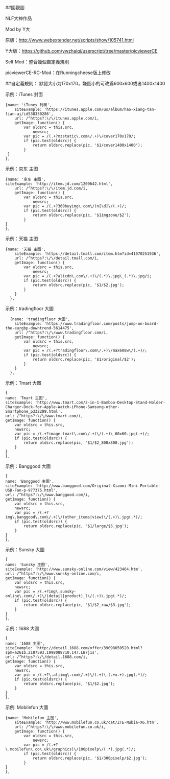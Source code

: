 ##圍觀圖

NLF大神作品

Mod by Y大

原版：http://www.webextender.net/scripts/show/105741.html

Y大版：https://github.com/ywzhaiqi/userscript/tree/master/picviewerCE

Self Mod：整合幾個自定義規則

picviewerCE-RC-Mod：在Runningcheese版上修改

##自定義規則：
默認大小为170x170，嫌圖小的可改爲600x600或者1400x1400

示例：iTunes 封面

    {name: 'iTunes 封面',
		siteExample: 'https://itunes.apple.com/us/album/hao-xiang-tan-lian-ai/id538330286',
		url: /^https?:\/\/itunes.apple.com/i,
		getImage: function() {
			var oldsrc = this.src,
				newsrc;
			var pic = /(.+?mzstatic\.com\/.+)\/cover170x170/;
			if (pic.test(oldsrc)) {
				return oldsrc.replace(pic, '$1/cover1400x1400');
			}
     }
    },
    
示例：京东 主图

    {name: '京东 主图',
    siteExample: 'http://item.jd.com/1209642.html',
		url: /^https?:\/\/item.jd.com/i,
		getImage: function() {
			var oldsrc = this.src,
				newsrc;
			var pic = /(.+?360buyimg\.com\/)n[\d]\/(.+)/;
			if (pic.test(oldsrc)) {
				return oldsrc.replace(pic, '$1imgzone/$2');
			}
    }
    },

示例：天猫 主图

    {name: '天猫 主图',
		siteExample: 'https://detail.tmall.com/item.htm?id=41970251936',
		url: /^https?:\/\/detail.tmall.com/i,
		getImage: function() {
			var oldsrc = this.src,
				newsrc;
			var pic = /(.+?alicdn\.com\/.+)\/(.*)\.jpg\_(.*)\.jpg/i;
			if (pic.test(oldsrc)) {
				return oldsrc.replace(pic, '$1/$2.jpg');
			}
		}
	  },
	  
示例：tradingfloor 大圖

	  {name: 'tradingfloor 大圖',
		siteExample: 'https://www.tradingfloor.com/posts/jump-on-board-the-eurgbp-downtrend-5614475',
		url: /^https?:\/\/www.tradingfloor.com/i,
		getImage: function() {
			var oldsrc = this.src,
				newsrc;
			var pic = /(.+?tradingfloor\.com\/.+)\/max608w\/(.+)/;
			if (pic.test(oldsrc)) {
				return oldsrc.replace(pic, '$1/original/$2');
			}
		}
	  },
	  
示例：Tmart 大图

    {
    name: 'Tmart 主图',
    siteExample: 'http://www.tmart.com/2-in-1-Bamboo-Desktop-Stand-Holder-Charger-Dock-for-Apple-Watch-iPhone-Samsung-other-Smartphone_p332289.html',
    url: /^https?:\/\/www.tmart.com/i,
    getImage: function() {
        var oldsrc = this.src,
        newsrc;
        var pic = /(.+?image-tmart\.com\/.+)\/(.+)\_60x60.jpg(.+)/;
        if (pic.test(oldsrc)) {
            return oldsrc.replace(pic, '$1/$2_800x800.jpg');
        }
    }
    },
    
示例：Banggood 大圖

    {
    name: 'Banggood 主图',
    siteExample: 'http://www.banggood.com/Original-Xiaomi-Mini-Portable-USB-Fan-p-977375.html',
    url: /^https?:\/\/www.banggood.com/i,
    getImage: function() {
        var oldsrc = this.src,
        newsrc;
        var pic = /(.+?img\.banggood\.com\/.+)\/(other_items|view)\/(.+)\.jpg(.*)/;
        if (pic.test(oldsrc)) {
            return oldsrc.replace(pic, '$1/large/$3.jpg');
        }
    }
    },
    
示例：Sunsky 大圖

    {
    name: 'Sunsky 主图',
    siteExample: 'http://www.sunsky-online.com/view/423464.htm',
    url: /^https?:\/\/www.sunsky-online.com/i,
    getImage: function() {
        var oldsrc = this.src,
        newsrc;
        var pic = /(.+?img\.sunsky-online\.com\/.+)\/(detail|product)_l\/(.+)\.jpg(.*)/;
        if (pic.test(oldsrc)) {
            return oldsrc.replace(pic, '$1/$2_raw/$3.jpg');
        }
    }
    },

示例：1688 大圖

    {
    name: '1688 主图',
    siteExample: 'http://detail.1688.com/offer/39098650520.html?spm=a261b.2187593.1998088710.147.LB7j1s',
    url: /^https?:\/\/detail.1688.com/i,
    getImage: function() {
        var oldsrc = this.src,
        newsrc;
        var pic = /(.+?\.aliimg\.com\/.+)\/(.+)\.(.+x.+).jpg(.*)/;
        if (pic.test(oldsrc)) {
            return oldsrc.replace(pic, '$1/$2.jpg');
        }
    }
    },

示例: Mobilefun 大圖

    {name: 'Mobilefun 主图',
		siteExample: 'http://www.mobilefun.co.uk/cat/ZTE-Nubia-X6.htm',
		url: /^https?:\/\/www.mobilefun.co.uk/i,
		getImage: function() {
			var oldsrc = this.src,
				newsrc;
			var pic = /(.+?\.mobilefun\.co\.uk\/graphics)\/100pixelp\/(.*).jpg(.*)/;
			if (pic.test(oldsrc)) {
				return oldsrc.replace(pic, '$1/300pixelp/$2.jpg');
			}
    }
    },